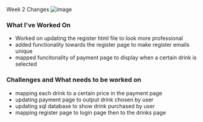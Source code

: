 Week 2 Changes
![image](https://user-images.githubusercontent.com/60376265/143401273-06aff796-f312-4299-8b20-c1e06642bec0.png)

### What I've Worked On
- Worked on updating the register html file to look more professional
- added functionality towards the register page to make register emails unique
- mapped funcitonality of payment page to display when a certain drink is selected

### Challenges and What needs to be worked on
- mapping each drink to a certain price in the payment page
- updating payment page to output drink chosen by user
- updating sql database to show drink purchased by user
- mapping register page to login page then to the drinks page
